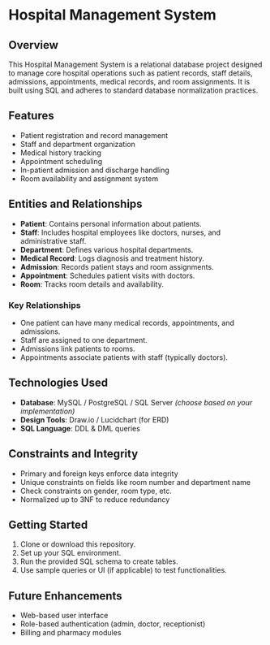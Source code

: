 # Hospital Management System

## Overview

This Hospital Management System is a relational database project designed to manage core hospital operations such as patient records, staff details, admissions, appointments, medical records, and room assignments. It is built using SQL and adheres to standard database normalization practices.

## Features

- Patient registration and record management
- Staff and department organization
- Medical history tracking
- Appointment scheduling
- In-patient admission and discharge handling
- Room availability and assignment system

## Entities and Relationships

- **Patient**: Contains personal information about patients.
- **Staff**: Includes hospital employees like doctors, nurses, and administrative staff.
- **Department**: Defines various hospital departments.
- **Medical Record**: Logs diagnosis and treatment history.
- **Admission**: Records patient stays and room assignments.
- **Appointment**: Schedules patient visits with doctors.
- **Room**: Tracks room details and availability.

### Key Relationships

- One patient can have many medical records, appointments, and admissions.
- Staff are assigned to one department.
- Admissions link patients to rooms.
- Appointments associate patients with staff (typically doctors).

## Technologies Used

- **Database**: MySQL / PostgreSQL / SQL Server *(choose based on your implementation)*
- **Design Tools**: Draw.io / Lucidchart (for ERD)
- **SQL Language**: DDL & DML queries

## Constraints and Integrity

- Primary and foreign keys enforce data integrity
- Unique constraints on fields like room number and department name
- Check constraints on gender, room type, etc.
- Normalized up to 3NF to reduce redundancy

## Getting Started

1. Clone or download this repository.
2. Set up your SQL environment.
3. Run the provided SQL schema to create tables.
4. Use sample queries or UI (if applicable) to test functionalities.

## Future Enhancements

- Web-based user interface
- Role-based authentication (admin, doctor, receptionist)
- Billing and pharmacy modules

